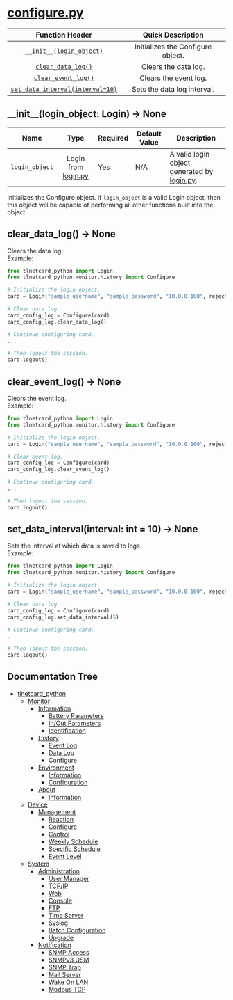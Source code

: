 # [configure.py](configure.py)

|                                 Function Header                                 |         Quick Description         |
|:-------------------------------------------------------------------------------:|:---------------------------------:|
|        [``__init__(login_object)``](#__init__login_object-login---none)         | Initializes the Configure object. |
|                 [``clear_data_log()``](#clear_data_log---none)                  |       Clears the data log.        |
|                [``clear_event_log()``](#clear_event_log---none)                 |       Clears the event log.       |
| [``set_data_interval(interval=10)``](#set_data_intervalinterval-int--10---none) |    Sets the data log interval.    |

## \_\_init__(login_object: Login) -> None

|       Name       |                       Type                        | Required | Default Value | Description                                                               |
|:----------------:|:-------------------------------------------------:|----------|---------------|---------------------------------------------------------------------------|
| ``login_object`` | Login from [login.py](/tlnetcard_python/login.py) | Yes      | N/A           | A valid login object generated by [login.py](/tlnetcard_python/login.py). |

Initializes the Configure object. If ``login_object`` is a valid Login object, then this object will be capable of performing all other functions built into the object.

## clear_data_log() -> None

Clears the data log.  
Example:

```python
from tlnetcard_python import Login
from tlnetcard_python.monitor.history import Configure

# Initialize the login object.
card = Login("sample_username", "sample_password", "10.0.0.100", reject_invalid_certs=False)

# Clear data log.
card_config_log = Configure(card)
card_config_log.clear_data_log()

# Continue configuring card.
...

# Then logout the session.
card.logout()
```

## clear_event_log() -> None

Clears the event log.  
Example:

```python
from tlnetcard_python import Login
from tlnetcard_python.monitor.history import Configure

# Initialize the login object.
card = Login("sample_username", "sample_password", "10.0.0.100", reject_invalid_certs=False)

# Clear event log.
card_config_log = Configure(card)
card_config_log.clear_event_log()

# Continue configuring card.
...

# Then logout the session.
card.logout()
```

## set_data_interval(interval: int = 10) -> None

Sets the interval at which data is saved to logs.  
Example:

```python
from tlnetcard_python import Login
from tlnetcard_python.monitor.history import Configure

# Initialize the login object.
card = Login("sample_username", "sample_password", "10.0.0.100", reject_invalid_certs=False)

# Clear data log.
card_config_log = Configure(card)
card_config_log.set_data_interval(5)

# Continue configuring card.
...

# Then logout the session.
card.logout()
```

## Documentation Tree

* [tlnetcard_python](/tlnetcard_python)
  * [Monitor](/tlnetcard_python/monitor)
    * [Information](/tlnetcard_python/monitor/information)
      * [Battery Parameters](/tlnetcard_python/monitor/information/battery_parameters)
      * [In/Out Parameters](/tlnetcard_python/monitor/information/in_out_parameters)
      * [Identification](/tlnetcard_python/monitor/information/identification)
    * [History](/tlnetcard_python/monitor/history)
      * [Event Log](/tlnetcard_python/monitor/history/event_log)
      * [Data Log](/tlnetcard_python/monitor/history/data_log)
      * Configure
    * [Environment](/tlnetcard_python/monitor/environment)
      * [Information](/tlnetcard_python/monitor/environment/information)
      * [Configuration](/tlnetcard_python/monitor/environment/configuration)
    * [About](/tlnetcard_python/monitor/about)
      * [Information](/tlnetcard_python/monitor/about/information)
  * [Device](/tlnetcard_python/device)
    * [Management](/tlnetcard_python/device/management)
      * [Reaction](/tlnetcard_python/device/management/reaction)
      * [Configure](/tlnetcard_python/device/management/configure)
      * [Control](/tlnetcard_python/device/management/control)
      * [Weekly Schedule](/tlnetcard_python/device/management/weekly_schedule)
      * [Specific Schedule](/tlnetcard_python/device/management/specific_schedule)
      * [Event Level](/tlnetcard_python/device/management/event_level)
  * [System](/tlnetcard_python/system)
    * [Administration](/tlnetcard_python/system/administration)
      * [User Manager](/tlnetcard_python/system/administration/user_manager)
      * [TCP/IP](/tlnetcard_python/system/administration/tcp_ip)
      * [Web](/tlnetcard_python/system/administration/web)
      * [Console](/tlnetcard_python/system/administration/console)
      * [FTP](/tlnetcard_python/system/administration/ftp)
      * [Time Server](/tlnetcard_python/system/administration/time_server)
      * [Syslog](/tlnetcard_python/system/administration/syslog)
      * [Batch Configuration](/tlnetcard_python/system/administration/batch_configuration)
      * [Upgrade](/tlnetcard_python/system/administration/upgrade)
    * [Notification](/tlnetcard_python/system/notification)
      * [SNMP Access](/tlnetcard_python/system/notification/snmp_access)
      * [SNMPv3 USM](/tlnetcard_python/system/notification/snmpv3_usm)
      * [SNMP Trap](/tlnetcard_python/system/notification/snmp_trap)
      * [Mail Server](/tlnetcard_python/system/notification/mail_server)
      * [Wake On LAN](/tlnetcard_python/system/notification/wake_on_lan)
      * [Modbus TCP](/tlnetcard_python/system/notification/modbus_tcp)
